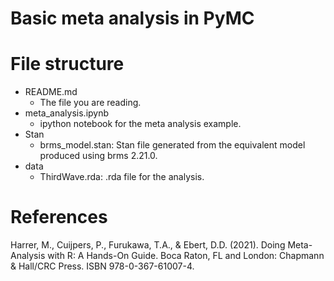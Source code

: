 # Basic meta analysis in PyMC

# File structure

- README.md
  - The file you are reading. 
- meta_analysis.ipynb
  - ipython notebook for the meta analysis example.
- Stan
  - brms_model.stan: Stan file generated from the equivalent model produced using brms 2.21.0.
- data
  - ThirdWave.rda: .rda file for the analysis.

# References
Harrer, M., Cuijpers, P., Furukawa, T.A., & Ebert, D.D. (2021). Doing Meta-Analysis with R: A Hands-On Guide. Boca Raton, FL and London: Chapmann & Hall/CRC Press. ISBN 978-0-367-61007-4.